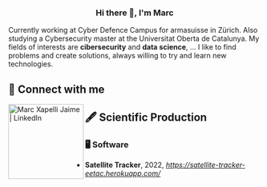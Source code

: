 
<h3 align="center">Hi there 👋, I'm Marc</h3>

Currently working at Cyber Defence Campus for armasuisse in Zürich. Also studying a Cybersecurity master at the Universitat Oberta de Catalunya. My fields of interests are **cibersecurity** and **data science**, ... I like to find problems and create solutions, always willing to try and learn new technologies.

<h2>💬 Connect with me</h2>

<a href="https://www.linkedin.com/in/marcxapelli/"><img align="left" src="https://media.licdn.com/dms/image/D4D03AQHnFusqVjC8KQ/profile-displayphoto-shrink_400_400/0/1665779752330?e=1698883200&v=beta&t=IoPuxUkA9h9mEsI5vl_d3C1FNVGU8aifQwOnesi_x9g" alt="Marc Xapelli Jaime | LinkedIn" width="150px"/></a>



<h2>🖋 Scientific Production</h2>

<h3>🖥 Software</h3>

- **Satellite Tracker**, 2022, *https://satellite-tracker-eetac.herokuapp.com/*

<!---
<h3>📄 Papers</h3>





<h3>👨🏽‍💼 Congresses</h3>


<h3>📊 Posters</h3>

-->


